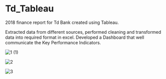 # Td_Tableau
2018 finance report for Td Bank created using Tableau.

Extracted data from different sources, performed cleaning and transformed data into required format in excel. Developed a Dashboard that well communicate the Key Performance Indicators.

![1 (1)](https://user-images.githubusercontent.com/60280080/75601937-5409b680-5a8e-11ea-87b6-b9e1ab6b318b.png)

![2](https://user-images.githubusercontent.com/60280080/75601950-73084880-5a8e-11ea-8196-faa999ceceb9.png)

![3](https://user-images.githubusercontent.com/60280080/75601961-9501cb00-5a8e-11ea-94e3-25c6f5bc5a1f.png)





